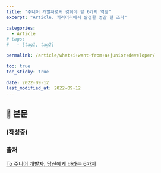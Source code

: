 ```yaml
---
title: "주니어 개발자로서 갖춰야 할 6가지 역량"
excerpt: "Article. 커리어리에서 발견한 영감 한 조각"

categories:
  - Article
# tags:
#   - [tag1, tag2]

permalink: /article/what+i+want+from+a+junior+developer/

toc: true
toc_sticky: true

date: 2022-09-12
last_modified_at: 2022-09-12
---
```


## 🦥 본문

### (작성중)



### 출처
[To 주니어 개발자, 당신에게 바라는 6가지](https://blog.notique.co/letter_for_junior_developer/)